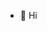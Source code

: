 - 👋 Hi

<!---
PenguinTracking/PenguinTracking is a ✨ special ✨ repository because its `README.md` (this file) appears on your GitHub profile.
You can click the Preview link to take a look at your changes.
--->
